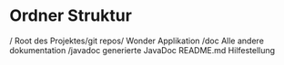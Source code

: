 # Ordner Struktur

/
    Root des Projektes/git repos/ Wonder Applikation
/doc
    Alle andere dokumentation
    /javadoc
        generierte JavaDoc
README.md
    Hilfestellung






